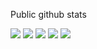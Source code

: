 

Public github stats

![](https://github-profile-summary-cards.vercel.app/api/cards/profile-details?username=Tjkent88&theme=blue_green)
![](https://github-profile-summary-cards.vercel.app/api/cards/repos-per-language?username=Tjkent88&theme=blue_green)
![](https://github-profile-summary-cards.vercel.app/api/cards/most-commit-language?username=Tjkent88&theme=blue_green)
![](https://github-profile-summary-cards.vercel.app/api/cards/stats?username=Tjkent88&theme=blue_green)
![](https://github-profile-summary-cards.vercel.app/api/cards/productive-time?username=Tjkent88&theme=blue_green)

<!--
**Tjkent88/Tjkent88** is a ✨ _special_ ✨ repository because its `README.md` (this file) appears on your GitHub profile.

Here are some ideas to get you started:

- 🔭 I’m currently working on ...
- 🌱 I’m currently learning ...
- 👯 I’m looking to collaborate on ...
- 🤔 I’m looking for help with ...
- 💬 Ask me about ...
- 📫 How to reach me: ...
- 😄 Pronouns: ...
- ⚡ Fun fact: ...
-->
